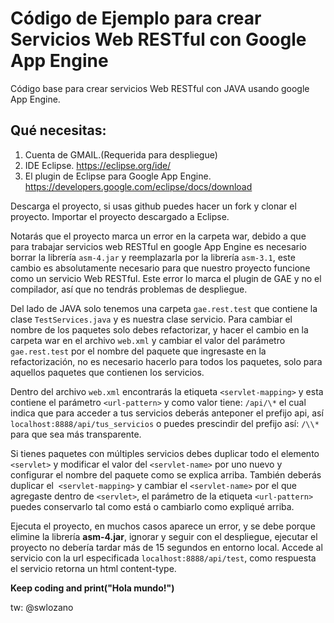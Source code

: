 # Código de Ejemplo para crear Servicios Web RESTful con Google App Engine
Código base para crear servicios Web RESTful con JAVA usando google App Engine.


## Qué necesitas:


1. Cuenta de GMAIL.(Requerida para despliegue)
2. IDE Eclipse. https://eclipse.org/ide/
3. El plugin de Eclipse para Google App Engine. https://developers.google.com/eclipse/docs/download


Descarga el proyecto, si usas github puedes hacer un fork y clonar el proyecto.
Importar el proyecto descargado a Eclipse. 


Notarás que el proyecto marca un error en la carpeta war, debido a que para trabajar servicios web RESTful en google App Engine es necesario borrar la librería `asm-4.jar` y reemplazarla por la librería `asm-3.1`, este cambio es absolutamente necesario para que nuestro proyecto funcione  como un servicio Web RESTful. Este error lo marca el plugin de GAE y no el compilador, así que no tendrás problemas de despliegue.

Del lado de JAVA solo tenemos una carpeta `gae.rest.test` que contiene la clase `TestServices.java` y es nuestra clase servicio.
Para cambiar el nombre de los paquetes solo debes refactorizar, y hacer el cambio en la carpeta war en el archivo `web.xml` y cambiar el valor del parámetro `gae.rest.test` por el nombre del paquete que ingresaste en la refactorización, no es necesario hacerlo para todos los paquetes, solo para aquellos paquetes que contienen los servicios.


Dentro del archivo `web.xml` encontrarás la etiqueta `<servlet-mapping>` y esta contiene el parámetro `<url-pattern>` y como valor tiene: `/api/\*` el cual indica que para acceder a tus servicios deberás anteponer el prefijo api, así `localhost:8888/api/tus_servicios` o puedes prescindir del prefijo así: `/\\*` para que sea más transparente.

Si tienes paquetes con múltiples servicios debes duplicar todo el elemento `<servlet>` y  modificar el valor del `<servlet-name>` por uno nuevo y configurar el nombre del paquete como se explica arriba. También deberás duplicar el  `<servlet-mapping>` y cambiar el `<servlet-name>` por el que agregaste dentro de `<servlet>`, el parámetro de la etiqueta `<url-pattern>` puedes conservarlo tal como está o cambiarlo como expliqué arriba.

Ejecuta el proyecto, en muchos casos aparece un error, y se debe porque elimine la librería **asm-4.jar**, ignorar y seguir con el despliegue, ejecutar el proyecto no debería tardar más de 15 segundos en entorno local. Accede al servicio con la url especificada `localhost:8888/api/test`, como respuesta el servicio retorna un html content-type.

**Keep coding and print("Hola mundo!")**

tw: @swlozano
